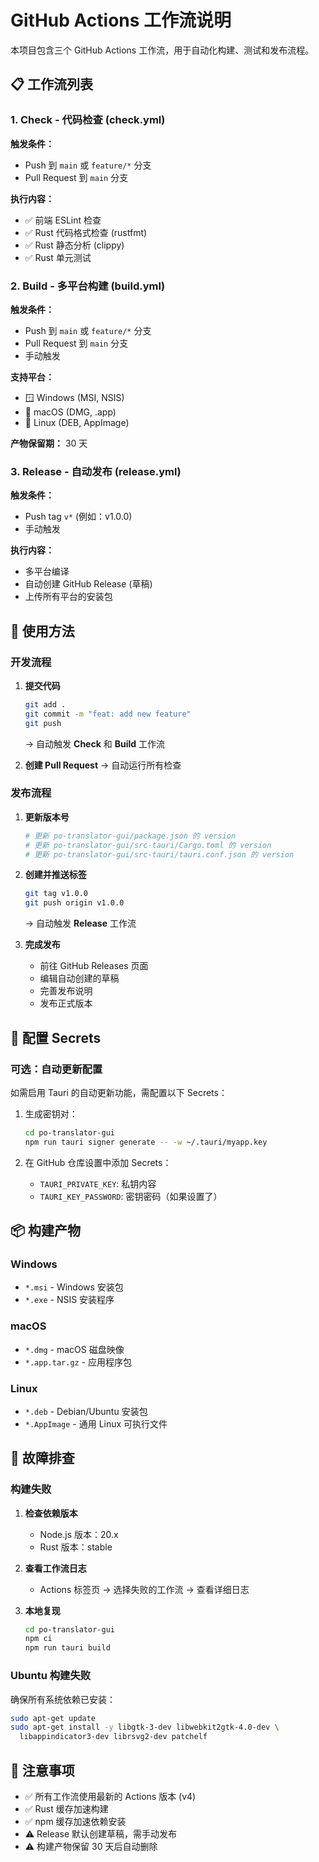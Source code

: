 # GitHub Actions 工作流说明

本项目包含三个 GitHub Actions 工作流，用于自动化构建、测试和发布流程。

## 📋 工作流列表

### 1. Check - 代码检查 (check.yml)

**触发条件：**
- Push 到 `main` 或 `feature/*` 分支
- Pull Request 到 `main` 分支

**执行内容：**
- ✅ 前端 ESLint 检查
- ✅ Rust 代码格式检查 (rustfmt)
- ✅ Rust 静态分析 (clippy)
- ✅ Rust 单元测试

### 2. Build - 多平台构建 (build.yml)

**触发条件：**
- Push 到 `main` 或 `feature/*` 分支
- Pull Request 到 `main` 分支
- 手动触发

**支持平台：**
- 🪟 Windows (MSI, NSIS)
- 🍎 macOS (DMG, .app)
- 🐧 Linux (DEB, AppImage)

**产物保留期：** 30 天

### 3. Release - 自动发布 (release.yml)

**触发条件：**
- Push tag `v*` (例如：v1.0.0)
- 手动触发

**执行内容：**
- 多平台编译
- 自动创建 GitHub Release (草稿)
- 上传所有平台的安装包

## 🚀 使用方法

### 开发流程

1. **提交代码**
   ```bash
   git add .
   git commit -m "feat: add new feature"
   git push
   ```
   → 自动触发 **Check** 和 **Build** 工作流

2. **创建 Pull Request**
   → 自动运行所有检查

### 发布流程

1. **更新版本号**
   ```bash
   # 更新 po-translator-gui/package.json 的 version
   # 更新 po-translator-gui/src-tauri/Cargo.toml 的 version
   # 更新 po-translator-gui/src-tauri/tauri.conf.json 的 version
   ```

2. **创建并推送标签**
   ```bash
   git tag v1.0.0
   git push origin v1.0.0
   ```
   → 自动触发 **Release** 工作流

3. **完成发布**
   - 前往 GitHub Releases 页面
   - 编辑自动创建的草稿
   - 完善发布说明
   - 发布正式版本

## 🔧 配置 Secrets

### 可选：自动更新配置

如需启用 Tauri 的自动更新功能，需配置以下 Secrets：

1. 生成密钥对：
   ```bash
   cd po-translator-gui
   npm run tauri signer generate -- -w ~/.tauri/myapp.key
   ```

2. 在 GitHub 仓库设置中添加 Secrets：
   - `TAURI_PRIVATE_KEY`: 私钥内容
   - `TAURI_KEY_PASSWORD`: 密钥密码（如果设置了）

## 📦 构建产物

### Windows
- `*.msi` - Windows 安装包
- `*.exe` - NSIS 安装程序

### macOS
- `*.dmg` - macOS 磁盘映像
- `*.app.tar.gz` - 应用程序包

### Linux
- `*.deb` - Debian/Ubuntu 安装包
- `*.AppImage` - 通用 Linux 可执行文件

## 🐛 故障排查

### 构建失败

1. **检查依赖版本**
   - Node.js 版本：20.x
   - Rust 版本：stable

2. **查看工作流日志**
   - Actions 标签页 → 选择失败的工作流 → 查看详细日志

3. **本地复现**
   ```bash
   cd po-translator-gui
   npm ci
   npm run tauri build
   ```

### Ubuntu 构建失败

确保所有系统依赖已安装：
```bash
sudo apt-get update
sudo apt-get install -y libgtk-3-dev libwebkit2gtk-4.0-dev \
  libappindicator3-dev librsvg2-dev patchelf
```

## 📝 注意事项

- ✅ 所有工作流使用最新的 Actions 版本 (v4)
- ✅ Rust 缓存加速构建
- ✅ npm 缓存加速依赖安装
- ⚠️ Release 默认创建草稿，需手动发布
- ⚠️ 构建产物保留 30 天后自动删除
